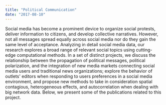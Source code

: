 ```yaml
---
title: "Political Communication"
date: "2017-08-10"
---
```


Social media has become a prominent device to organize social protests, deliver information to citizens, and develop collective narratives. However, not all messages spread equally across social media nor do they gain the same level of acceptance. Analyzing in detail social media data, our research explores a broad range of relevant social topics using cutting-edge computational methods. In a set of distinct projects, we discuss the relationship between the propagation of political messages, political polarization, and the integration of new media markets connecting social media users and traditional news organizations; explore the behavior of outlets' editors when responding to users preferences in a social media environment, and propose new methods to take in consideration spatial contagious, heterogeneous effects, and autocorrelation when dealing with big network data. Below, we present some of the publications related to this project.
